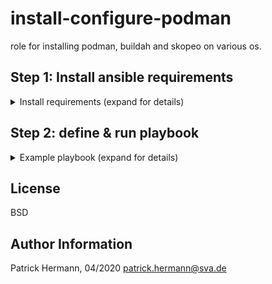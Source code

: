 install-configure-podman
=========

role for installing podman, buildah and skopeo on various os.

## Step 1: Install ansible requirements

<details><summary><textb> Install requirements (expand for details) </textb></summary>

copy and paste the following into your terminal:

```
cat <<EOF > /tmp/requirements.yaml
- src: git@codehub.sva.de:Lab/stuttgart-things/supporting-roles/install-configure-podman.git
  scm: git
EOF
ansible-galaxy install -r /tmp/requirements.yaml --force
rm -rf /tmp/requirements.yaml
```
</details>

## Step 2: define & run playbook 

<details><summary><textb> Example playbook (expand for details) </textb></summary>

copy and paste the following (on any place of the filesystem of the ansible host) into your terminal:

```
cat <<EOF > install-configure-podman.yaml
---
- hosts: all 
  roles:
    - role: install-configure-podman
EOF 
```

Execute playbook:
```
ansible-playbook install-configure-podman.yaml -vv 
```

</details>


License
-------

BSD

Author Information
------------------

Patrick Hermann, 04/2020
patrick.hermann@sva.de
